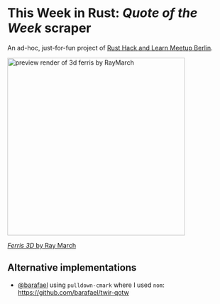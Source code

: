 # This Week in Rust: _Quote of the Week_ scraper

An ad-hoc, just-for-fun project of [Rust Hack and Learn Meetup Berlin](https://berline.rs/).

<img width="400" src="https://raw.githubusercontent.com/RayMarch/ferris3d/main/preview.jpg" alt="preview render of 3d ferris by RayMarch"/>

[_Ferris 3D_ by Ray March](https://github.com/RayMarch/ferris3d)

## Alternative implementations

- [@barafael](https://github.com/barafael) using `pulldown-cmark` where I used `nom`: https://github.com/barafael/twir-qotw
